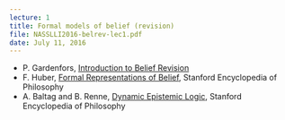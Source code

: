 ```yaml
---
lecture: 1
title: Formal models of belief (revision)
file: NASSLLI2016-belrev-lec1.pdf
date: July 11, 2016
---
```

 
- P. Gardenfors, [Introduction to Belief Revision](https://myelms.umd.edu/courses/1181012/files/42181426/download?download_frd=1)
- F. Huber, [Formal Representations of Belief](http://plato.stanford.edu/entries/formal-belief/), Stanford Encyclopedia of Philosophy
- A. Baltag and B. Renne, [Dynamic Epistemic Logic](http://plato.stanford.edu/entries/dynamic-epistemic/), Stanford Encyclopedia of Philosophy

